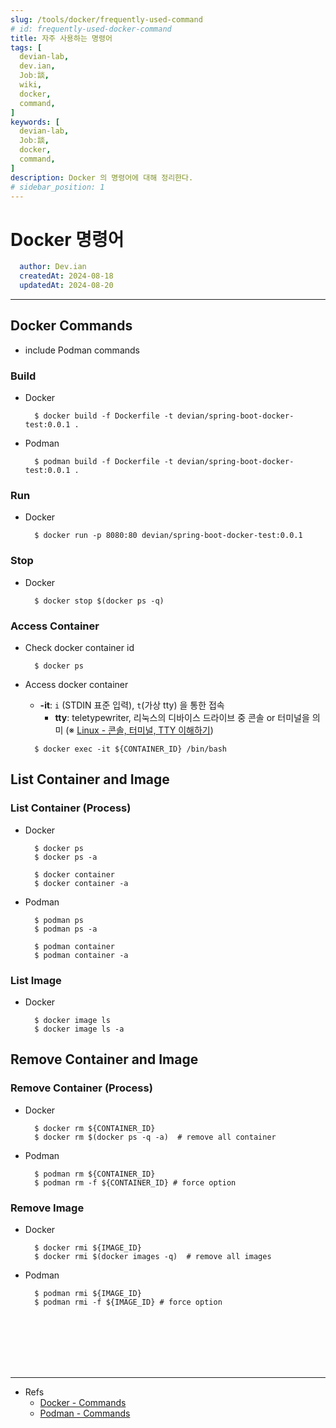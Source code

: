 ```yaml
---
slug: /tools/docker/frequently-used-command
# id: frequently-used-docker-command
title: 자주 사용하는 명령어
tags: [
  devian-lab, 
  dev.ian,
  Jobː談,
  wiki,
  docker,
  command,
]
keywords: [
  devian-lab,
  Jobː談,
  docker,
  command,
]
description: Docker 의 명령어에 대해 정리한다.
# sidebar_position: 1
---
```


<!--title -->
# Docker 명령어
<!--//title -->

<!-- 
```json
{
  "author": "Dev.ian",
  "createdAt": "2024-08-18",
  "updatedAt": "2024-08-20"
}
``` 
-->

```yaml
  author: Dev.ian
  createdAt: 2024-08-18
  updatedAt: 2024-08-20
```

---

## Docker Commands

  - include Podman commands

### Build

  - Docker

    ```shell
      $ docker build -f Dockerfile -t devian/spring-boot-docker-test:0.0.1 .
    ```

  - Podman

    ```shell
      $ podman build -f Dockerfile -t devian/spring-boot-docker-test:0.0.1 .
    ```

### Run

  - Docker

    ```shell
      $ docker run -p 8080:80 devian/spring-boot-docker-test:0.0.1
    ```

### Stop

  - Docker

    ```shell
      $ docker stop $(docker ps -q)
    ```

### Access Container

  - Check docker container id

    ```shell
      $ docker ps
    ```
  
  - Access docker container
    + **-it**: `i` (STDIN 표준 입력), `t`(가상 tty) 을 통한 접속
      - **tty**: teletypewriter, 리눅스의 디바이스 드라이브 중 콘솔 or 터미널을 의미 (※ [Linux - 콘솔, 터미널, TTY 이해하기](https://booolean.tistory.com/666))

    ```shell
      $ docker exec -it ${CONTAINER_ID} /bin/bash
    ```

## List Container and Image
### List Container (Process)

  - Docker

    ```shell
      $ docker ps
      $ docker ps -a

      $ docker container
      $ docker container -a
    ```

  - Podman

    ```shell
      $ podman ps
      $ podman ps -a

      $ podman container
      $ podman container -a
    ```

### List Image

  - Docker

    ```shell
      $ docker image ls
      $ docker image ls -a
    ```



## Remove Container and Image
<!-- ## Prune -->
### Remove Container (Process)

  - Docker

    ```shell
      $ docker rm ${CONTAINER_ID}
      $ docker rm $(docker ps -q -a)  # remove all container
    ```

  - Podman

    ```shell
      $ podman rm ${CONTAINER_ID}
      $ podman rm -f ${CONTAINER_ID} # force option
    ```

### Remove Image

  - Docker

    ```shell
      $ docker rmi ${IMAGE_ID}
      $ docker rmi $(docker images -q)  # remove all images
    ```

  - Podman

    ```shell
      $ podman rmi ${IMAGE_ID}
      $ podman rmi -f ${IMAGE_ID} # force option
    ```




<br /><br /><br /><br /><br />

---
- Refs
  + [Docker - Commands](https://docs.docker.com/reference/cli/docker/)
  + [Podman - Commands](https://docs.podman.io/en/latest/Commands.html)